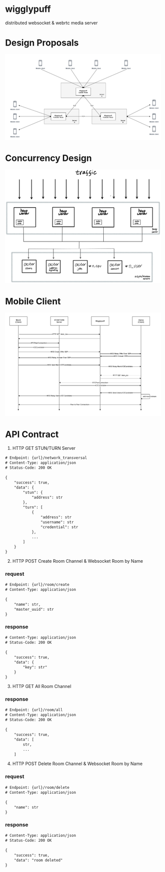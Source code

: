 # wigglypuff
distributed websocket &amp; webrtc media server

# Design Proposals
![arch](assets/architecture.png)

# Concurrency Design
![arch](assets/actor-design.png)

# Mobile Client
![arch](assets/mobile.png)

# API Contract
1. HTTP GET STUN/TURN Server
```
# Endpoint: {url}/network_transversal
# Content-Type: application/json
# Status-Code: 200 OK

{
    "success": true,
    "data": {
        "stun": {
            "address": str
        },
        "turn": [
            {
                "address": str
                "username": str
                "credential": str
            },
            ...
        ]
    }
}
```
2. HTTP POST Create Room Channel & Websocket Room by Name

### request
```
# Endpoint: {url}/room/create
# Content-Type: application/json

{
	"name": str,
	"master_uuid": str
}
```

### response
```
# Content-Type: application/json
# Status-Code: 200 OK

{
    "success": true,
    "data": {
        "key": str"
    }
}
```

3. HTTP GET All Room Channel

### response
```
# Endpoint: {url}/room/all
# Content-Type: application/json
# Status-Code: 200 OK

{
    "success": true,
    "data": [
        str,
        ...
    ]
```

4. HTTP POST Delete Room Channel & Websocket Room by Name

### request
```
# Endpoint: {url}/room/delete
# Content-Type: application/json

{
	"name": str
}
```

### response
```
# Content-Type: application/json
# Status-Code: 200 OK

{
    "success": true,
    "data": "room deleted"
}
```